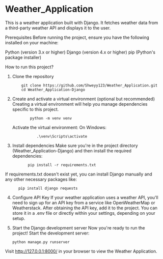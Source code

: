 ﻿# Weather_Application
This is a weather application built with Django. It fetches weather data from a third-party weather API and displays it to the user.

Prerequisites
Before running the project, ensure you have the following installed on your machine:

Python (version 3.x or higher)
Django (version 4.x or higher)
pip (Python's package installer)

How to run this project?

1. Clone the repository
   
           git clone https://github.com/Shweyy123/Weather_Application.git
           cd Weather_Application-Django
   
2. Create and activate a virtual environment (optional but recommended)
Creating a virtual environment will help you manage dependencies specific to this project.

               python -m venv venv
    Activate the virtual environment:
    On Windows:

                  .\venv\Scripts\activate
3. Install dependencies
Make sure you're in the project directory (Weather_Application-Django) and then install the required dependencies:

              pip install -r requirements.txt
If requirements.txt doesn't exist yet, you can install Django manually and any other necessary packages like:

          pip install django requests
4. Configure API Key
If your weather application uses a weather API, you'll need to sign up for an API key from a service like OpenWeatherMap or Weatherstack. After obtaining the API key, add it to the project. You can store it in a .env file or directly within your settings, depending on your setup.

5. Start the Django development server
Now you're ready to run the project! Start the development server:

       python manage.py runserver

Visit http://127.0.0.1:8000/ in your browser to view the Weather Application.
